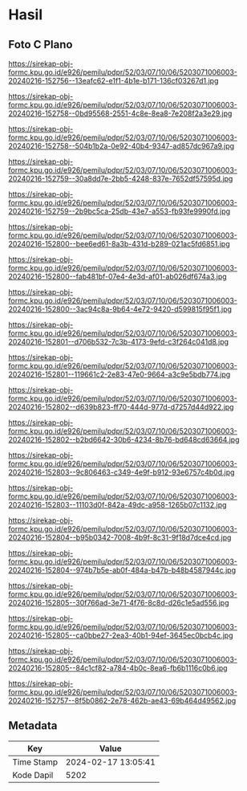 # Hasil

## Foto C Plano

https://sirekap-obj-formc.kpu.go.id/e926/pemilu/pdpr/52/03/07/10/06/5203071006003-20240216-152756--13eafc62-e1f1-4b1e-b171-136cf03267d1.jpg

https://sirekap-obj-formc.kpu.go.id/e926/pemilu/pdpr/52/03/07/10/06/5203071006003-20240216-152758--0bd95568-2551-4c8e-8ea8-7e208f2a3e29.jpg

https://sirekap-obj-formc.kpu.go.id/e926/pemilu/pdpr/52/03/07/10/06/5203071006003-20240216-152758--504b1b2a-0e92-40b4-9347-ad857dc967a9.jpg

https://sirekap-obj-formc.kpu.go.id/e926/pemilu/pdpr/52/03/07/10/06/5203071006003-20240216-152759--30a8dd7e-2bb5-4248-837e-7652df57595d.jpg

https://sirekap-obj-formc.kpu.go.id/e926/pemilu/pdpr/52/03/07/10/06/5203071006003-20240216-152759--2b9bc5ca-25db-43e7-a553-fb93fe9990fd.jpg

https://sirekap-obj-formc.kpu.go.id/e926/pemilu/pdpr/52/03/07/10/06/5203071006003-20240216-152800--bee6ed61-8a3b-431d-b289-021ac5fd6851.jpg

https://sirekap-obj-formc.kpu.go.id/e926/pemilu/pdpr/52/03/07/10/06/5203071006003-20240216-152800--fab481bf-07e4-4e3d-af01-ab026df674a3.jpg

https://sirekap-obj-formc.kpu.go.id/e926/pemilu/pdpr/52/03/07/10/06/5203071006003-20240216-152800--3ac94c8a-9b64-4e72-9420-d599815f95f1.jpg

https://sirekap-obj-formc.kpu.go.id/e926/pemilu/pdpr/52/03/07/10/06/5203071006003-20240216-152801--d706b532-7c3b-4173-9efd-c3f264c041d8.jpg

https://sirekap-obj-formc.kpu.go.id/e926/pemilu/pdpr/52/03/07/10/06/5203071006003-20240216-152801--119661c2-2e83-47e0-9664-a3c9e5bdb774.jpg

https://sirekap-obj-formc.kpu.go.id/e926/pemilu/pdpr/52/03/07/10/06/5203071006003-20240216-152802--d639b823-ff70-444d-977d-d7257d44d922.jpg

https://sirekap-obj-formc.kpu.go.id/e926/pemilu/pdpr/52/03/07/10/06/5203071006003-20240216-152802--b2bd6642-30b6-4234-8b76-bd648cd63664.jpg

https://sirekap-obj-formc.kpu.go.id/e926/pemilu/pdpr/52/03/07/10/06/5203071006003-20240216-152803--9c806463-c349-4e9f-b912-93e6757c4b0d.jpg

https://sirekap-obj-formc.kpu.go.id/e926/pemilu/pdpr/52/03/07/10/06/5203071006003-20240216-152803--11103d0f-842a-49dc-a958-1265b07c1132.jpg

https://sirekap-obj-formc.kpu.go.id/e926/pemilu/pdpr/52/03/07/10/06/5203071006003-20240216-152804--b95b0342-7008-4b9f-8c31-9f18d7dce4cd.jpg

https://sirekap-obj-formc.kpu.go.id/e926/pemilu/pdpr/52/03/07/10/06/5203071006003-20240216-152804--974b7b5e-ab0f-484a-b47b-b48b4587944c.jpg

https://sirekap-obj-formc.kpu.go.id/e926/pemilu/pdpr/52/03/07/10/06/5203071006003-20240216-152805--30f766ad-3e71-4f76-8c8d-d26c1e5ad556.jpg

https://sirekap-obj-formc.kpu.go.id/e926/pemilu/pdpr/52/03/07/10/06/5203071006003-20240216-152805--ca0bbe27-2ea3-40b1-94ef-3645ec0bcb4c.jpg

https://sirekap-obj-formc.kpu.go.id/e926/pemilu/pdpr/52/03/07/10/06/5203071006003-20240216-152805--84c1cf82-a784-4b0c-8ea6-fb6b1116c0b6.jpg

https://sirekap-obj-formc.kpu.go.id/e926/pemilu/pdpr/52/03/07/10/06/5203071006003-20240216-152757--8f5b0862-2e78-462b-ae43-69b464d49562.jpg


## Metadata

| Key        | Value               |
| ---------- | ------------------- |
| Time Stamp | 2024-02-17 13:05:41 |
| Kode Dapil | 5202                |



